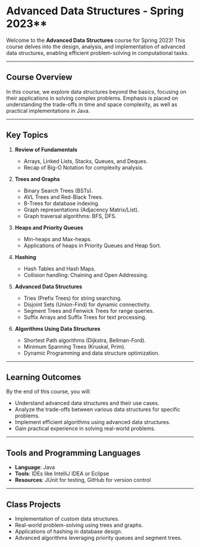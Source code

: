 # Advanced Data Structures - Spring 2023** 

Welcome to the **Advanced Data Structures** course for Spring 2023! This course delves into the design, analysis, and implementation of advanced data structures, enabling efficient problem-solving in computational tasks.

---

## **Course Overview**
In this course, we explore data structures beyond the basics, focusing on their applications in solving complex problems. Emphasis is placed on understanding the trade-offs in time and space complexity, as well as practical implementations in Java.

---

## **Key Topics**
1. **Review of Fundamentals**
   - Arrays, Linked Lists, Stacks, Queues, and Deques.
   - Recap of Big-O Notation for complexity analysis.

2. **Trees and Graphs**
   - Binary Search Trees (BSTs).
   - AVL Trees and Red-Black Trees.
   - B-Trees for database indexing.
   - Graph representations (Adjacency Matrix/List).
   - Graph traversal algorithms: BFS, DFS.

3. **Heaps and Priority Queues**
   - Min-heaps and Max-heaps.
   - Applications of heaps in Priority Queues and Heap Sort.

4. **Hashing**
   - Hash Tables and Hash Maps.
   - Collision handling: Chaining and Open Addressing.

5. **Advanced Data Structures**
   - Tries (Prefix Trees) for string searching.
   - Disjoint Sets (Union-Find) for dynamic connectivity.
   - Segment Trees and Fenwick Trees for range queries.
   - Suffix Arrays and Suffix Trees for text processing.

6. **Algorithms Using Data Structures**
   - Shortest Path algorithms (Dijkstra, Bellman-Ford).
   - Minimum Spanning Trees (Kruskal, Prim).
   - Dynamic Programming and data structure optimization.

---

## **Learning Outcomes**
By the end of this course, you will:
- Understand advanced data structures and their use cases.
- Analyze the trade-offs between various data structures for specific problems.
- Implement efficient algorithms using advanced data structures.
- Gain practical experience in solving real-world problems.

---

## **Tools and Programming Languages**
- **Language**: Java
- **Tools**: IDEs like IntelliJ IDEA or Eclipse
- **Resources**: JUnit for testing, GitHub for version control

---

## **Class Projects**
- Implementation of custom data structures.
- Real-world problem-solving using trees and graphs.
- Applications of hashing in database design.
- Advanced algorithms leveraging priority queues and segment trees.

